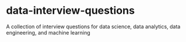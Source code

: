 # data-interview-questions
A collection of interview questions for data science, data analytics, data engineering, and machine learning

